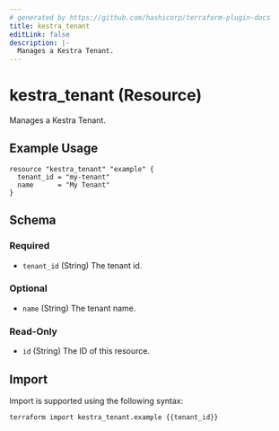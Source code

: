 ```yaml
---
# generated by https://github.com/hashicorp/terraform-plugin-docs
title: kestra_tenant
editLink: false
description: |-
  Manages a Kestra Tenant.
---
```


# kestra_tenant (Resource)

Manages a Kestra Tenant.

## Example Usage

```hcl
resource "kestra_tenant" "example" {
  tenant_id = "my-tenant"
  name      = "My Tenant"
}
```

<!-- schema generated by tfplugindocs -->
## Schema

### Required

- `tenant_id` (String) The tenant id.

### Optional

- `name` (String) The tenant name.

### Read-Only

- `id` (String) The ID of this resource.

## Import

Import is supported using the following syntax:

```shell
terraform import kestra_tenant.example {{tenant_id}}
```
